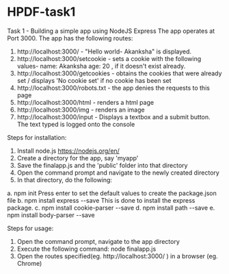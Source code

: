 # HPDF-task1
Task 1 - Building a simple app using NodeJS Express
The app operates at Port 3000.
The app has the following routes:
1.  http://localhost:3000/ - "Hello world- Akanksha" is displayed.
2.  http://localhost:3000/setcookie - sets a cookie with the following values- name: Akanksha age: 20 , if it doesn't exist already.
3.  http://localhost:3000/getcookies - obtains the cookies that were already set / displays 'No cookie set' if no cookie has been set
4.  http://localhost:3000/robots.txt - the app denies the requests to this page
5.  http://localhost:3000/html - renders a html page
6.  http://localhost:3000/img - renders an image
7.  http://localhost:3000/input - Displays a textbox and a submit button. The text typed is logged onto the console

Steps for installation:
1. Install node.js https://nodejs.org/en/
2. Create a directory for the app, say 'myapp'
3. Save the finalapp.js and the 'public' folder into that directory
4. Open the command prompt and navigate to the newly created directory
5. In that directory, do the following:

a. npm init
   Press enter to set the default values to create the package.json file
b. npm install express --save
   This is done to install the express package.
c. npm install cookie-parser --save
d. npm install path --save
e. npm install body-parser --save
        
Steps for usage:
1. Open the command prompt, navigate to the app directory
2. Execute the following command: node finalapp.js
3. Open the routes specified(eg. http://localhost:3000/ ) in a browser (eg. Chrome)
